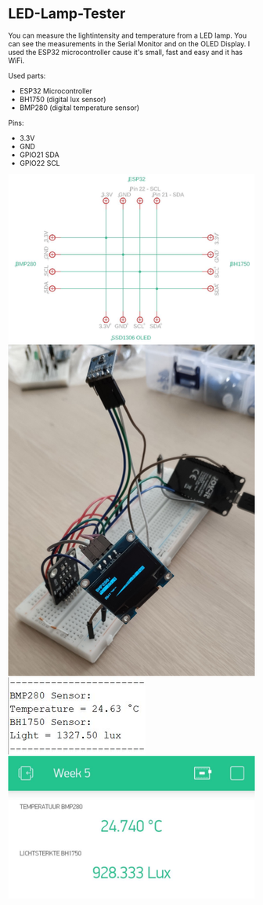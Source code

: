 # LED-Lamp-Tester

You can measure the lightintensity and temperature from a LED lamp.
You can see the measurements in the Serial Monitor and on the OLED Display.
I used the ESP32 microcontroller cause it's small, fast and easy and it has WiFi.

Used parts:
- ESP32 Microcontroller
- BH1750 (digital lux sensor)
- BMP280 (digital temperature sensor)

Pins:
- 3.3V
- GND
- GPIO21 SDA
- GPIO22 SCL

![Schema](https://github.com/DriesDebouver/LED-Lamp-Tester/blob/master/Schema.JPG)
![Breadboard](https://github.com/DriesDebouver/LED-Lamp-Tester/blob/master/Breadboard.jpg)
![SerialMonitor](https://github.com/DriesDebouver/LED-Lamp-Tester/blob/master/SerialMonitor.JPG)
![BlynkApp](https://github.com/DriesDebouver/LED-Lamp-Tester/blob/master/BlynkApp.jpg)
